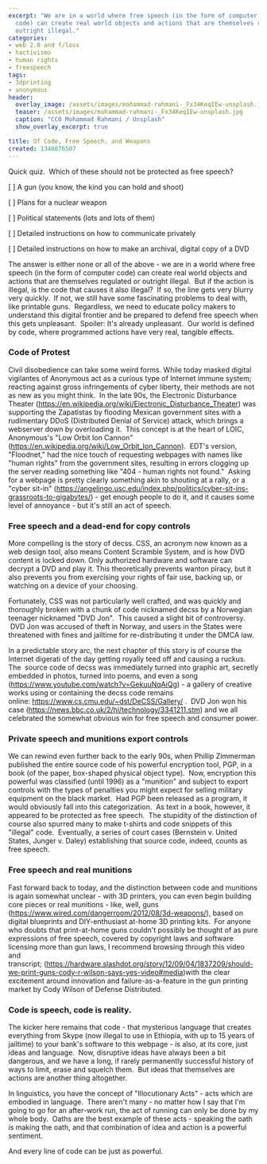 ```yaml
---
excerpt: "We are in a world where free speech (in the form of computer
  code) can create real world objects and actions that are themselves regulated or
  outright illegal."
categories:
- web 2.0 and f/loss
- hactivismo
- human rights
- freespeech
tags:
- 3dprinting
- anonymous
header:
  overlay_image: /assets/images/mohammad-rahmani-_Fx34KeqIEw-unsplash.jpg
  teaser: /assets/images/mohammad-rahmani-_Fx34KeqIEw-unsplash.jpg
  caption: "CC0 Mohammad Rahmani / Unsplash"
  show_overlay_excerpt: true

title: Of Code, Free Speech, and Weapons
created: 1346876507
---
```

<p>Quick quiz. &nbsp;Which of these should not be protected as free speech?</p><p>[ ] A gun (you know, the kind you can hold and shoot)</p><p>[ ] Plans for a nuclear weapon</p><p>[ ] Political statements (lots and lots of them)</p><p>[ ] Detailed instructions on how to communicate privately</p><p>[ ]&nbsp;Detailed instructions on how to make an archival, digital copy of a DVD</p><p>The answer is either none or all of the above - we are in a world where free speech (in the form of computer code) can create real world objects and actions that are themselves regulated or outright illegal. &nbsp;But if the action is illegal, is the code that causes it also illegal? &nbsp;If so, the line gets very blurry very quickly. &nbsp;If not, we still have some fascinating problems to deal with, like printable guns. &nbsp;Regardless, we need to educate policy makers to understand this digital frontier and be prepared to defend free speech when this gets unpleasant. &nbsp;Spoiler: It&#39;s already unpleasant. &nbsp;Our world is defined by code, where programmed actions have very real, tangible effects.</p><h3>Code of Protest</h3><p>Civil disobedience can take some weird forms. While today masked digital vigilantes of Anonymous act as a curious type of Internet immune system; reacting against gross infringements of cyber liberty, their methods are not as new as you might think. &nbsp;In the late 90s, the Electronic Disturbance Theater (<a href="https://en.wikipedia.org/wiki/Electronic_Disturbance_Theater" id="" shape="rect" target="_blank">https://en.wikipedia.org/wiki/Electronic_Disturbance_Theater</a>) was supporting the Zapatistas by flooding Mexican government sites with a rudimentary DDoS (Distributed Denial of Service) attack, which brings a webserver down by overloading it. &nbsp;This concept is at the heart of LOIC, Anonymous&#39;s &quot;Low Orbit Ion Cannon&quot; (<a href="https://en.wikipedia.org/wiki/Low_Orbit_Ion_Cannon" id="" shape="rect" target="_blank">https://en.wikipedia.org/wiki/Low_Orbit_Ion_Cannon</a>). &nbsp;EDT&#39;s version, &quot;Floodnet,&quot; had the nice touch of requesting webpages with names like &quot;human rights&quot; from the government sites, resulting in errors clogging up the server reading something like &quot;404 - human rights not found.&quot; &nbsp;Asking for a webpage is pretty clearly something akin to shouting at a rally, or a &quot;cyber sit-in&quot; (<a href="https://angelingo.usc.edu/index.php/politics/cyber-sit-ins-grassroots-to-gigabytes/" id="" shape="rect" target="_blank">https://angelingo.usc.edu/index.php/politics/cyber-sit-ins-grassroots-to-gigabytes/</a>) - get enough people to do it, and it causes some level of annoyance - but it&#39;s still an act of speech.</p><h3>Free speech and a dead-end for copy controls</h3><div>More compelling is the story of decss. CSS, an acronym now known as a web design tool, also means Content Scramble System, and is how DVD content is locked down. Only authorized hardware and software can decrypt a DVD and play it. This theoretically prevents wanton piracy, but it also prevents you from exercising your rights of fair use, backing up, or watching on a device of your choosing.</div><p>Fortunately, CSS was not particularly well crafted, and was quickly and thoroughly broken with a chunk of code nicknamed decss by a Norwegian teenager nicknamed &quot;DVD Jon&quot;. &nbsp;This caused a slight bit of controversy. &nbsp;DVD Jon was accused of theft in Norway, and users in the States were threatened with fines and jailtime for re-distributing it under the DMCA law.</p><p>In a predictable story arc, the next chapter of this story is of course the Internet digerati of the day getting royally teed off and causing a ruckus. The &nbsp;source code of decss was immediately turned into graphic art, secretly embedded in photos, turned into poems, and even a song (<a href="https://www.youtube.com/watch?v=GekuuNqAiQg" id="" shape="rect" target="_blank">https://www.youtube.com/watch?v=GekuuNqAiQg</a>) - a gallery of creative works using or containing the decss code remains online:&nbsp;<a href="https://www.cs.cmu.edu/~dst/DeCSS/Gallery/" id="" shape="rect" target="_blank">https://www.cs.cmu.edu/~dst/DeCSS/Gallery/</a>&nbsp;. &nbsp;DVD Jon won his case (<a href="https://news.bbc.co.uk/2/hi/technology/3341211.stm" id="" shape="rect" target="_blank">https://news.bbc.co.uk/2/hi/technology/3341211.stm</a>) and we all celebrated the somewhat obvious win for free speech and consumer power.</p><h3>Private speech and munitions export controls</h3><p>We can rewind even further back to the early 90s, when Phillip Zimmerman published the entire source code of his powerful encryption tool, PGP, in a book (of the paper, box-shaped physical object type). &nbsp;Now, encryption this powerful was classified (until 1996) as a &quot;munition&quot; and subject to export controls with the types of penalties you might expect for selling military equipment on the black market. &nbsp;Had PGP been released as a&nbsp;program, it would obviously fall into this categorization. &nbsp;As text in a book, however, it appeared to be protected as free speech. &nbsp;The stupidity of the distinction of course also spurred many to make t-shirts and code snippets of this &quot;illegal&quot; code. &nbsp;Eventually, a series of court cases (Bernstein v. United States,&nbsp;Junger v. Daley) establishing that source code, indeed, counts as free speech.</p><h3>Free speech and real munitions</h3><div>Fast forward back to today, and the distinction between code and munitions is again somewhat unclear - with 3D printers, you can even begin building core pieces or real munitions - like, well, guns (<a href="https://www.wired.com/dangerroom/2012/08/3d-weapons/" id="" shape="rect" target="_blank">https://www.wired.com/dangerroom/2012/08/3d-weapons/</a>), based on digital blueprints and DIY-enthusiast at-home 3D printing kits. &nbsp;For anyone who doubts that print-at-home guns couldn&#39;t possibly be thought of as pure expressions of free speech, covered by copyright laws and software licensing more than gun laws, I recommend browsing through this video and transcript;&nbsp;(<a href="https://hardware.slashdot.org/story/12/09/04/1837209/should-we-print-guns-cody-r-wilson-says-yes-video#media" id="" shape="rect" target="_blank">https://hardware.slashdot.org/story/12/09/04/1837209/should-we-print-guns-cody-r-wilson-says-yes-video#media</a>)with the clear excitement around innovation and failure-as-a-feature in the gun printing market by Cody Wilson of Defense Distributed.</div><h3>Code is speech, code is reality.</h3><div>The kicker here remains that code - that mysterious language that creates everything from Skype (now illegal to use in Ethiopia, with up to 15 years of jailtime) to your bank&#39;s software to this webpage - is also, at its core, just ideas and language. &nbsp;Now, disruptive ideas have always been a bit dangerous, and we have a long, if rarely permanently successful history of ways to limit, erase and squelch them. &nbsp;But ideas that themselves are actions are another thing altogether.</div><p>In linguistics, you have the concept of &quot;Illocutionary Acts&quot; - acts which are embodied in language. &nbsp;There aren&#39;t many - no matter how I say that I&#39;m going to go for an after-work run, the act of running can only be done by my whole body. &nbsp;Oaths are the best example of these acts - speaking the oath is making the oath, and that combination of idea and action is a powerful sentiment.</p><p>And every line of code can be just as powerful.</p><!--break-->
